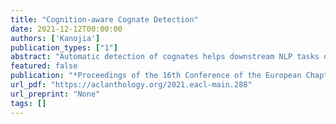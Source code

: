 ```yaml
---
title: "Cognition-aware Cognate Detection"
date: 2021-12-12T00:00:00
authors: ['Kanojia']
publication_types: ["1"]
abstract: "Automatic detection of cognates helps downstream NLP tasks of Machine Translation, Cross-lingual Information Retrieval, Computational Phylogenetics and Cross-lingual Named Entity Recognition. Previous approaches for the task of cognate detection use orthographic, phonetic and semantic similarity based features sets. In this paper, we propose a novel method for enriching the feature sets, with cognitive features extracted from human readers{'} gaze behaviour. We collect gaze behaviour data for a small sample of cognates and show that extracted cognitive features help the task of cognate detection. However, gaze data collection and annotation is a costly task. We use the collected gaze behaviour data to predict cognitive features for a larger sample and show that predicted cognitive features, also, significantly improve the task performance. We report improvements of 10{\%} with the collected gaze features, and 12{\%} using the predicted gaze features, over the previously proposed approaches. Furthermore, we release the collected gaze behaviour data along with our code and cross-lingual models."
featured: false
publication: "*Proceedings of the 16th Conference of the European Chapter of the Association for Computational Linguistics: Main Volume*"
url_pdf: "https://aclanthology.org/2021.eacl-main.288"
url_preprint: "None"
tags: []
---
```

